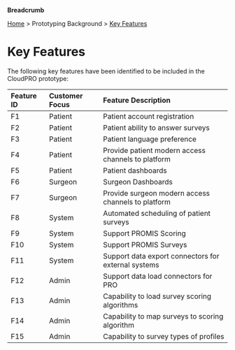 **Breadcrumb**

[Home](../home.md) > Prototyping Background > [Key Features](key_features.md)

# Key Features

The following key features have been identified to be included in the CloudPRO prototype:

|Feature ID|Customer Focus|Feature Description |
|:---------|:-------------|:------------------------------------------------------|
|F1        |  Patient     |  Patient account registration
|F2        |  Patient     |  Patient ability to answer surveys
|F3        |  Patient     |  Patient language preference
|F4        |  Patient     |  Provide patient modern access channels to platform
|F5        |  Patient     |  Patient dashboards
|F6        |  Surgeon     |  Surgeon Dashboards
|F7        |  Surgeon     |  Provide surgeon modern access channels to platform
|F8        |  System      |  Automated scheduling of patient surveys
|F9        |  System      |  Support PROMIS Scoring
|F10       |  System      |  Support PROMIS Surveys
|F11       |  System      |  Support data export connectors for external systems
|F12       |  Admin       |  Support data load connectors for PRO
|F13       |  Admin       |  Capability to load survey scoring algorithms
|F14       |  Admin       |  Capability to map surveys to scoring algorithm
|F15       |  Admin       |  Capability to survey types of profiles